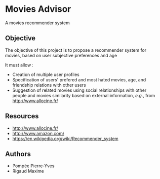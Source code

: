 # Movies Advisor

A movies recommender system


## Objective

The objective of this project is to propose a recommender system for movies, based on user subjective preferences and age

It must allow :
* Creation of multiple user profiles 
* Specification of users' prefered and most hated movies, age, and friendship relations with other users
* Suggestion of related movies using social relationships with other people and movies similarity based on 
external information, _e.g._, from http://www.allocine.fr/

## Resources

* http://www.allocine.fr/
* http://www.amazon.com/
* https://en.wikipedia.org/wiki/Recommender_system

## Authors

* Pompée Pierre-Yves
* Rigaud Maxime
